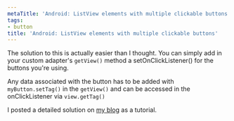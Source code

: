 ```yaml
---
metaTitle: 'Android: ListView elements with multiple clickable buttons'
tags:
- button
title: 'Android: ListView elements with multiple clickable buttons'
---
```


The solution to this is actually easier than I thought. You can simply add in your custom adapter's `getView()` method a setOnClickListener() for the buttons you're using.


Any data associated with the button has to be added with `myButton.setTag()` in the `getView()` and can be accessed in the onClickListener via `view.getTag()`


I posted a detailed solution on [my blog](http://www.geekmind.net/2009/11/android-custom-list-item-with-nested.html) as a tutorial.

